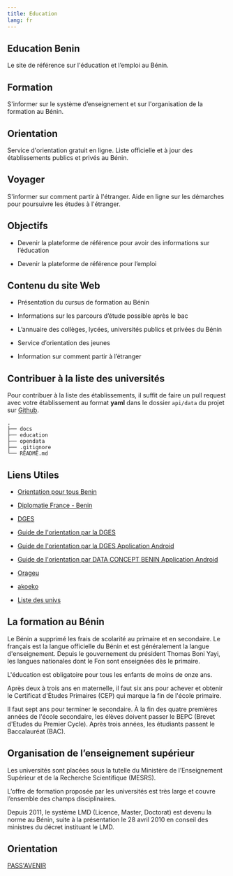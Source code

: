 ```yaml
---
title: Education
lang: fr
---
```


## Education Benin

Le site de référence sur l'éducation et l’emploi au Bénin.

## Formation

S'informer sur le système d’enseignement et sur l'organisation de la formation au Bénin.

## Orientation

Service d'orientation gratuit en ligne. Liste officielle et à jour des établissements publics et privés au Bénin.

## Voyager

S'informer sur comment partir à l'étranger. Aide en ligne sur les démarches pour poursuivre les études à l'étranger.

## Objectifs

* Devenir la plateforme de référence pour avoir des informations sur l’éducation

* Devenir la plateforme de référence pour l’emploi


## Contenu du site Web

* Présentation du cursus de formation au Bénin

* Informations sur les parcours d’étude possible après le bac 

* L’annuaire des collèges, lycées, universités publics et privées du Bénin

* Service d’orientation des jeunes

* Information sur comment partir à l’étranger

## Contribuer à la liste des universités

Pour contribuer à la liste des établissements, il suffit de faire un pull request avec votre établissement au format **yaml** dans le dossier `api/data` du projet sur [Github](https://github.com/sogloarcadius/education.benin).

```
.
├── docs
├── education
├── opendata
├── .gitignore
└── README.md
```

## Liens Utiles


* [Orientation pour tous Benin](http://optbenin.org/)

* [Diplomatie France - Benin](https://www.diplomatie.gouv.fr/IMG/pdf/benin_fiche_curie_-_es_sept_2016__cle85f164.pdf)

* [DGES](http://www.dgesbenin.bj/)

* [Guide de l'orientation par la DGES](http://www.dgesbenin.bj/images/ressources/Projet_Guide_orientation---2017vf14.02.2017.pdf)

* [Guide de l'orientation par la DGES Application Android](https://play.google.com/store/apps/details?id=bj.id.beninuniversites)

* [Guide de l'orientation par DATA CONCEPT BENIN Application Android](https://play.google.com/store/apps/developer?id=DATA+CONCEPT-BENIN)


* [Orageu](http://orageu.org/membres/)

* [akoeko](http://akoeko.com/schools/upi-onm)

* [Liste des univs](http://didierhoundenou.centerblog.net/6463427-delivrance-des-licences-et-masters-au-benin)

## La formation au Bénin

Le Bénin a supprimé les frais de scolarité au primaire et en secondaire. Le français est la langue officielle du Bénin et est généralement la langue d'enseignement. Depuis le gouvernement du président Thomas Boni Yayi, les langues nationales dont le Fon sont enseignées dès le primaire.

L'éducation est obligatoire pour tous les enfants de moins de onze ans. 

Après deux à trois ans en maternelle, il faut six ans pour achever et obtenir le Certificat d'Études Primaires (CEP) qui marque la fin de l'école primaire.

Il faut sept ans pour terminer le secondaire. À la fin des quatre premières années de l'école secondaire, les élèves doivent passer le BEPC (Brevet d'Etudes du Premier Cycle). Après trois années, les étudiants passent le  Baccalauréat (BAC). 

## Organisation de l’enseignement supérieur

Les  universités sont placées sous la tutelle du Ministère de l’Enseignement Supérieur et de la Recherche Scientifique (MESRS). 

L’offre de formation proposée par les universités est très large et couvre l’ensemble des champs 
disciplinaires. 

Depuis 2011, le système LMD (Licence, Master, Doctorat) est devenu la norme au Bénin, suite à la présentation le 28 avril 2010 en conseil des ministres du décret instituant le LMD.


## Orientation

[PASS'AVENIR](https://www.fondation-jae.org/passavenir-insertion/)